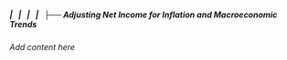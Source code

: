 ##### |   |   |   |   ├── Adjusting Net Income for Inflation and Macroeconomic Trends

*Add content here*